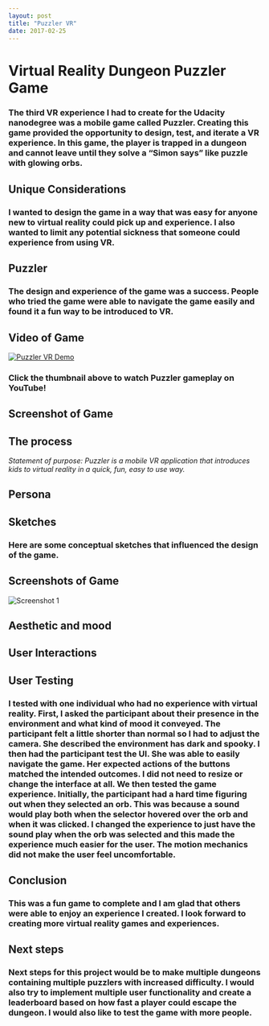 ```yaml
---
layout: post
title: "Puzzler VR"
date: 2017-02-25
---
```


# Virtual Reality Dungeon Puzzler Game

### The third VR experience I had to create for the Udacity nanodegree was a mobile game called Puzzler. Creating this game provided the opportunity to design, test, and iterate a VR experience. In this game, the player is trapped in a dungeon and cannot leave until they solve a “Simon says” like puzzle with glowing orbs.

## Unique Considerations
### I wanted to design the game in a way that was easy for anyone new to virtual reality could pick up and experience. I also wanted to limit any potential sickness that someone could experience from using VR. 

## Puzzler
### The design and experience of the game was a success. People who tried the game were able to navigate the game easily and found it a fun way to be introduced to VR.


## Video of Game
[![Puzzler VR Demo](https://img.youtube.com/vi/I3_zIaBfEe4/0.jpg)](https://www.youtube.com/watch?v=I3_zIaBfEe4-Y "Puzzler VR Demo")
### Click the thumbnail above to watch Puzzler gameplay on YouTube!


## Screenshot of Game



## The process

*Statement of purpose: Puzzler is a mobile VR application that introduces kids to virtual reality in a quick, fun, easy to use way.*

## Persona

 

## Sketches

### Here are some conceptual sketches that influenced the design of the game.




## Screenshots of Game
![Screenshot 1](http://themadresearcher.com/images/Screenshot_1.png) 

## Aesthetic and mood


## User Interactions



## User Testing

### I tested with one individual who had no experience with virtual reality. First, I asked the participant about their presence in the environment and what kind of mood it conveyed. The participant felt a little shorter than normal so I had to adjust the camera. She described the environment has dark and spooky. I then had the participant test the UI. She was able to easily navigate the game. Her expected actions of the buttons matched the intended outcomes. I did not need to resize or change the interface at all. We then tested the game experience. Initially, the participant had a hard time figuring out when they selected an orb. This was because a sound would play both when the selector hovered over the orb and when it was clicked. I changed the experience to just have the sound play when the orb was selected and this made the experience much easier for the user. The motion mechanics did not make the user feel uncomfortable.


## Conclusion

### This was a fun game to complete and I am glad that others were able to enjoy an experience I created. I look forward to creating more virtual reality games and experiences.


## Next steps

### Next steps for this project would be to make multiple dungeons containing multiple puzzlers with increased difficulty. I would also try to implement multiple user functionality and create a leaderboard based on how fast a player could escape the dungeon. I would also like to test the game with more people.
